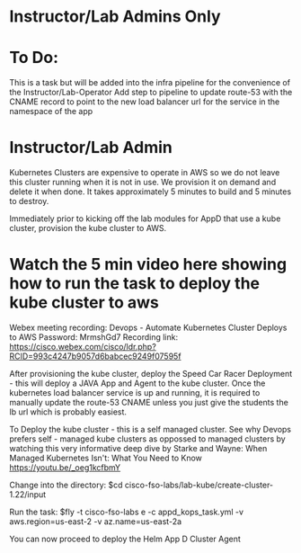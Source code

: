 Instructor/Lab Admins Only
==========================

To Do:
=======
This is a task but will be added into the infra pipeline for the convenience of the Instructor/Lab-Operator
Add step to pipeline to update route-53 with the CNAME record to point to the new load balancer url for the service in the namespace of the app


Instructor/Lab Admin
=======================
Kubernetes Clusters are expensive to operate in AWS so we do not leave this cluster running when it is not in use. We provision it on demand and delete it when done.
It takes approximately 5 minutes to build and 5 minutes to destroy.

Immediately prior to kicking off the lab modules for AppD that use a kube cluster, provision the kube cluster to AWS.

Watch the 5 min video here showing how to run the task to deploy the kube cluster to aws
========================================================================================
Webex meeting recording: Devops - Automate Kubernetes Cluster Deploys to AWS
Password: MrmshGd7
Recording link: https://cisco.webex.com/cisco/ldr.php?RCID=993c4247b9057d6babcec9249f07595f


After provisioning the kube cluster, deploy the Speed Car Racer Deployment - this will deploy a JAVA App and Agent to the kube cluster.
Once the kubernetes load balancer service is up and running, it is required to manually update the route-53 CNAME unless you just give the students the lb url which 
is probably easiest.

To Deploy the kube cluster - this is a self managed cluster. See why Devops prefers self - managed kube clusters as oppossed to managed clusters by watching this
very informative deep dive by Starke and Wayne:
When Managed Kubernetes Isn't: What You Need to Know
https://youtu.be/_oeg1kcfbmY


Change into the directory:
$cd cisco-fso-labs/lab-kube/create-cluster-1.22/input

Run the task:
$fly -t cisco-fso-labs e -c appd_kops_task.yml -v aws.region=us-east-2 -v az.name=us-east-2a

You can now proceed to deploy the Helm App D Cluster Agent







